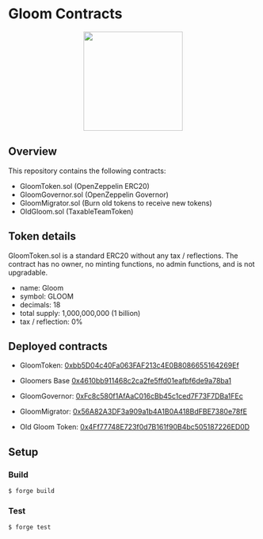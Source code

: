 # Gloom Contracts

<p align="center">
<img src="https://github.com/Gloom-Labs/contracts/assets/12901349/b4638853-8646-4d1c-9a85-add838ec9de0" width="200" height="200">
</p>

## Overview

This repository contains the following contracts:

- GloomToken.sol (OpenZeppelin ERC20)
- GloomGovernor.sol (OpenZeppelin Governor)
- GloomMigrator.sol (Burn old tokens to receive new tokens)
- OldGloom.sol (TaxableTeamToken)

## Token details

GloomToken.sol is a standard ERC20 without any tax / reflections. The contract has no owner, no minting functions, no admin functions, and is not upgradable.

- name: Gloom
- symbol: GLOOM
- decimals: 18
- total supply: 1,000,000,000 (1 billion)
- tax / reflection: 0%

## Deployed contracts

- GloomToken: [0xbb5D04c40Fa063FAF213c4E0B8086655164269Ef](https://basescan.org/address/0xbb5D04c40Fa063FAF213c4E0B8086655164269Ef#code)

- Gloomers Base [0x4610bb911468c2ca2fe5ffd01eafbf6de9a78ba1](https://basescan.org/address/0x4610bb911468c2ca2fe5ffd01eafbf6de9a78ba1#code)

- GloomGovernor: [0xFc8c580f1AfAaC016cBb45c1ced7F73F7DBa1FEc](https://basescan.org/address/0xFc8c580f1AfAaC016cBb45c1ced7F73F7DBa1FEc#code)

- GloomMigrator: [0x56A82A3DF3a909a1b4A1B0A418BdFBE7380e78fE](https://basescan.org/address/0x56A82A3DF3a909a1b4A1B0A418BdFBE7380e78fE#code)

- Old Gloom Token: [0x4Ff77748E723f0d7B161f90B4bc505187226ED0D](https://basescan.org/address/0x4Ff77748E723f0d7B161f90B4bc505187226ED0D#code)

## Setup

### Build

```shell
$ forge build
```

### Test

```shell
$ forge test
```
